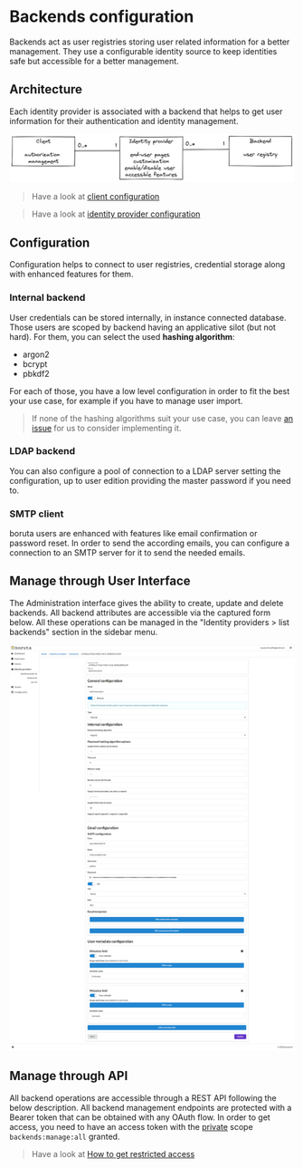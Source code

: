 # Backends configuration

Backends act as user registries storing user related information for a better management. They use a configurable identity source to keep identities safe but accessible for a better management.

## Architecture

Each identity provider is associated with a backend that helps to get user information for their authentication and identity management.

![Clients, identity providers, and backends](/assets/images/client-identity-provider-backend-en.png)

> Have a look at [client configuration](provider-configuration/configure-clients.md)

> Have a look at [identity provider configuration](provider-configuration/configure-identity-providers.md)

## Configuration

Configuration helps to connect to user registries, credential storage along with enhanced features for them.

### Internal backend

User credentials can be stored internally, in instance connected database. Those users are scoped by backend having an applicative silot (but not hard). For them, you can select the used **hashing algorithm**:
- argon2
- bcrypt
- pbkdf2

For each of those, you have a low level configuration in order to fit the best your use case, for example if you have to manage user import.

> If none of the hashing algorithms suit your use case, you can leave [an issue](https://github.com/malach-it/boruta-server/issues) for us to consider implementing it.

### LDAP backend

You can also configure a pool of connection to a LDAP server setting the configuration, up to user edition providing the master password if you need to.

### SMTP client

boruta users are enhanced with features like email confirmation or password reset. In order to send the according emails, you can configure a connection to an SMTP server for it to send the needed emails.

## Manage through User Interface

The Administration interface gives the ability to create, update and delete backends. All backend attributes are accessible via the captured form below. All these operations can be managed in the "Identity providers > list backends" section in the sidebar menu.

![client form](/assets/images/backend-form.png)

## Manage through API

All backend operations are accessible through a REST API following the below description. All backend management endpoints are protected with a Bearer token that can be obtained with any OAuth flow. In order to get access, you need to have an access token with the [private](provider-configuration/configure-scopes.md#public-vs-private-scopes) scope `backends:manage:all` granted.

> Have a look at [How to get restricted access](management-api#get-an-access-token)
